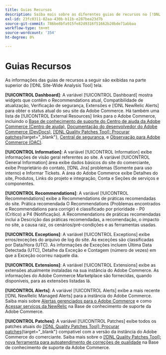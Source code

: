 ```yaml
---
title: Guias Recursos
description: Saiba mais sobre as diferentes guias de recursos no [!DNL Site-Wide Analysis Tool]
exl-id: 23fc0311-82aa-430b-b11b-e287bea23d7b
source-git-commit: 786be8bfa915fe82d9316f51662b20bde71abbaa
workflow-type: tm+mt
source-wordcount: '354'
ht-degree: 0%

---
```


# Guias Recursos

As informações das guias de recursos a seguir são exibidas na parte superior do [!DNL Site-Wide Analysis Tool] tela.

**[!UICONTROL Dashboard]**: A variável [!UICONTROL Dashboard] mostra widgets que contêm o Recommendations atual, Compatibilidade de atualização, Verificação de segurança, Extensões e [!DNL NewRelic Alerts] para obter o status atual do seu site da Adobe Commerce. Há também uma lista de [!UICONTROL External Resources] links para o Adobe Commerce, incluindo o [Base de conhecimento de suporte do Centro de ajuda da Adobe Commerce (Centro de ajuda)](https://experienceleague.adobe.com/docs/commerce-knowledge-base/kb/overview.html), [Documentação do desenvolvedor do Adobe Commerce (DevDocs)](https://developer.adobe.com/commerce/docs/), [[!DNL Quality Patches Tool]: Procurar patches](https://experienceleague.adobe.com/tools/commerce-quality-patches/index.html){target="_blank"}, [Central de segurança](https://helpx.adobe.com/security.html), e [Observação para Adobe Commerce (OAC)](https://experienceleague.adobe.com/docs/commerce-operations/tools/observation-for-adobe-commerce/intro.html).

**[!UICONTROL Information]**: A variável [!UICONTROL Information] exibe informações de visão geral referentes ao site.
A variável [!UICONTROL General Information] área exibe dados básicos do site do comerciante, exibe Proprietário do contato, [!DNL Jira] problemas (Somente para uso interno) e Informar Tickets.
A área do Adobe Commerce exibe Detalhes do site, Produtos, Links do projeto e integração, Conta e Seções de serviços e componentes.

**[!UICONTROL Recommendations]**: A variável [!UICONTROL Recommendations] exibe a Recommendations de práticas recomendadas do site. Prática recomendada O Recommendations (Problemas encontrados e Recommendations para corrigir) é classificado por prioridade - P0 (Crítico) a P4 (Notificação).
A Recommendations de práticas recomendadas inclui a Descrição das práticas recomendadas, a recomendação, o impacto no site, a causa raiz, os cenários/pré-condições e as ferramentas usadas.

**[!UICONTROL Exceptions]**: A variável [!UICONTROL Exceptions] exibe erros/exceções do arquivo de log do site. As exceções são classificadas por Data/Hora (UTC).
As informações de Exceções incluem Última Data Detectada (UTC), Detalhe da Exceção e Contagem (número de vezes) em que a Exceção ocorreu naquele dia.

**[!UICONTROL Extensions]**: A variável [!UICONTROL Extensions] exibe as extensões atualmente instaladas na sua instância do Adobe Commerce. As informações do Adobe Commerce Marketplace são fornecidas, quando disponíveis, para as extensões listadas lá.

**[!UICONTROL Alerts]**: A variável [!UICONTROL Alerts] exibe a mais recente [!DNL NewRelic Managed Alerts] para a instância do Adobe Commerce. Saiba mais sobre [Alertas gerenciados para o Adobe Commerce](https://experienceleague.adobe.com/docs/commerce-knowledge-base/kb/support-tools/managed-alerts/managed-alerts-for-magento-commerce.html) e como [Acessar serviços da NewRelic](https://experienceleague.adobe.com/docs/commerce-knowledge-base/kb/faq/access-new-relic-services.html) na Base de conhecimento de suporte da Adobe Commerce.

**[!UICONTROL Patches]**: A variável [!UICONTROL Patches] exibe todos os patches atuais do [[!DNL Quality Patches Tool]: Procurar patches](https://experienceleague.adobe.com/tools/commerce-quality-patches/index.html){target="_blank"} compatível com a versão da instância do Adobe Commerce do comerciante. Saiba mais sobre o [[!DNL Quality Patches Tool]: nova ferramenta para autoatendimento de correções de qualidade](https://experienceleague.adobe.com/docs/commerce-knowledge-base/kb/announcements/commerce-announcements/magento-quality-patches-released-new-tool-to-self-serve-quality-patches.html) na Base de conhecimento de suporte da Adobe Commerce.

